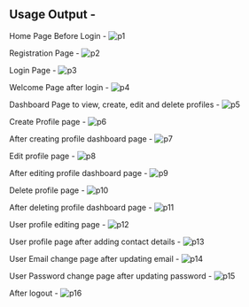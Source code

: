 ## Usage Output -

Home Page Before Login -
![p1](https://github.com/vishal-kumar-sahu/DotNetAuthentication/assets/162359423/2cda0fca-dda0-4a34-b4ad-0601e89c13e3)

Registration Page -
![p2](https://github.com/vishal-kumar-sahu/DotNetAuthentication/assets/162359423/6703079c-624d-49b1-b4c8-3987c3c81e09)

Login Page -
![p3](https://github.com/vishal-kumar-sahu/DotNetAuthentication/assets/162359423/179b0965-5aa6-4384-91aa-dbfdc74cbdb7)

Welcome Page after login - 
![p4](https://github.com/vishal-kumar-sahu/DotNetAuthentication/assets/162359423/9a347849-a26b-4aa3-88b7-86ff8dcb159c)

Dashboard Page to view, create, edit and delete profiles -
![p5](https://github.com/vishal-kumar-sahu/DotNetAuthentication/assets/162359423/872d441b-e0cc-413f-8188-80dc6a4588dc)

Create Profile page -
![p6](https://github.com/vishal-kumar-sahu/DotNetAuthentication/assets/162359423/32eefc24-f17e-46df-b69c-e11391643a0c)

After creating profile dashboard page -
![p7](https://github.com/vishal-kumar-sahu/DotNetAuthentication/assets/162359423/9ca063d1-05a4-4bc2-ae33-d1dbe6c68b38)

Edit profile page - 
![p8](https://github.com/vishal-kumar-sahu/DotNetAuthentication/assets/162359423/c73b550b-1c94-4436-a418-415fec8997be)

After editing profile dashboard page - 
![p9](https://github.com/vishal-kumar-sahu/DotNetAuthentication/assets/162359423/bb08739c-8d92-41ac-9706-129f9294c716)

Delete profile page - 
![p10](https://github.com/vishal-kumar-sahu/DotNetAuthentication/assets/162359423/aec3bca8-a188-4f63-bdec-1be2fdf59b9a)

After deleting profile dashboard page - 
![p11](https://github.com/vishal-kumar-sahu/DotNetAuthentication/assets/162359423/646ca22b-e242-4e53-a2ae-32a5bc9aec48)

User profile editing page -
![p12](https://github.com/vishal-kumar-sahu/DotNetAuthentication/assets/162359423/511d99c6-c509-46e6-a3ae-5e041f001ef4)

User profile page after adding contact details -
![p13](https://github.com/vishal-kumar-sahu/DotNetAuthentication/assets/162359423/e8c69d4c-0258-418f-8d82-f3e4c0e16961)

User Email change page after updating email -
![p14](https://github.com/vishal-kumar-sahu/DotNetAuthentication/assets/162359423/a126f54b-8ef6-409c-998e-2979cfa13b75)

User Password change page after updating password - 
![p15](https://github.com/vishal-kumar-sahu/DotNetAuthentication/assets/162359423/75957092-6be7-45d8-9320-a07f3de98cd9)

After logout -
![p16](https://github.com/vishal-kumar-sahu/DotNetAuthentication/assets/162359423/86d69424-9e63-48eb-80ea-e5ff4d646732)
